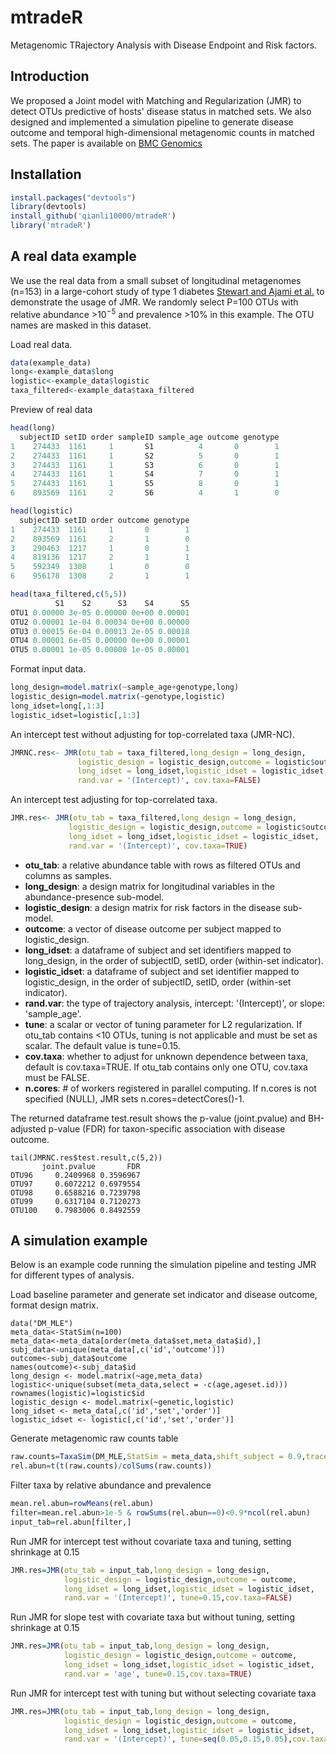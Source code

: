 # mtradeR

Metagenomic TRajectory Analysis with Disease Endpoint and Risk factors.

## Introduction

We proposed a Joint model with Matching and Regularization (JMR) to detect OTUs predictive of hosts' disease status in matched sets. We also designed and implemented a simulation pipeline to generate disease outcome and temporal high-dimensional metagenomic counts in matched sets. The paper is available on [BMC Genomics](https://link.springer.com/article/10.1186/s12864-022-08890-1)

## Installation

``` r
install.packages("devtools")
library(devtools)
install_github('qianli10000/mtradeR')
library('mtradeR')
```

## A real data example

We use the real data from a small subset of longitudinal metagenomes (n=153) in a large-cohort study of type 1 diabetes [Stewart and Ajami et al.](https://www.nature.com/articles/s41586-018-0617-x) to demonstrate the usage of JMR. We randomly select P=100 OTUs with relative abundance \>$10^{-5}$ and prevalence \>10% in this example. The OTU names are masked in this dataset.

Load real data.

``` r
data(example_data)
long<-example_data$long
logistic<-example_data$logistic
taxa_filtered<-example_data$taxa_filtered
```

Preview of real data

``` r
head(long)
  subjectID setID order sampleID sample_age outcome genotype
1    274433  1161     1       S1          4       0        1
2    274433  1161     1       S2          5       0        1
3    274433  1161     1       S3          6       0        1
4    274433  1161     1       S4          7       0        1
5    274433  1161     1       S5          8       0        1
6    893569  1161     2       S6          4       1        0

head(logistic)
  subjectID setID order outcome genotype
1    274433  1161     1       0        1
2    893569  1161     2       1        0
3    290463  1217     1       0        1
4    819136  1217     2       1        1
5    592349  1308     1       0        0
6    956178  1308     2       1        1

head(taxa_filtered,c(5,5))
          S1    S2      S3    S4      S5
OTU1 0.00000 3e-05 0.00000 0e+00 0.00001
OTU2 0.00001 1e-04 0.00034 0e+00 0.00000
OTU3 0.00015 6e-04 0.00013 2e-05 0.00018
OTU4 0.00001 6e-05 0.00000 0e+00 0.00001
OTU5 0.00001 1e-05 0.00000 1e-05 0.00001
```

Format input data.

``` r
long_design=model.matrix(~sample_age+genotype,long)
logistic_design=model.matrix(~genotype,logistic)
long_idset=long[,1:3]
logistic_idset=logistic[,1:3]
```

An intercept test without adjusting for top-correlated taxa (JMR-NC).

``` r
JMRNC.res<- JMR(otu_tab = taxa_filtered,long_design = long_design,
               logistic_design = logistic_design,outcome = logistic$outcome, 
               long_idset = long_idset,logistic_idset = logistic_idset,
               rand.var = '(Intercept)', cov.taxa=FALSE)
```

An intercept test adjusting for top-correlated taxa.

``` r
JMR.res<- JMR(otu_tab = taxa_filtered,long_design = long_design,
             logistic_design = logistic_design,outcome = logistic$outcome, 
             long_idset = long_idset,logistic_idset = logistic_idset,
             rand.var = '(Intercept)', cov.taxa=TRUE)
```

-   **otu_tab**: a relative abundance table with rows as filtered OTUs and columns as samples.
-   **long_design**: a design matrix for longitudinal variables in the abundance-presence sub-model.
-   **logistic_design**: a design matrix for risk factors in the disease sub-model.
-   **outcome**: a vector of disease outcome per subject mapped to logistic_design.
-   **long_idset**: a dataframe of subject and set identifiers mapped to long_design, in the order of subjectID, setID, order (within-set indicator).
-   **logistic_idset**: a dataframe of subject and set identifier mapped to logistic_design, in the order of subjectID, setID, order (within-set indicator).
-   **rand.var**: the type of trajectory analysis, intercept: '(Intercept)', or slope: 'sample_age'.
-   **tune**: a scalar or vector of tuning parameter for L2 regularization. If otu_tab contains \<10 OTUs, tuning is not applicable and must be set as scalar. The default value is tune=0.15.
-   **cov.taxa**: whether to adjust for unknown dependence between taxa, default is cov.taxa=TRUE. If otu_tab contains only one OTU, cov.taxa must be FALSE.
-   **n.cores**: \# of workers registered in parallel computing. If n.cores is not specified (NULL), JMR sets n.cores=detectCores()-1.

The returned dataframe test.result shows the p-value (joint.pvalue) and BH-adjusted p-value (FDR) for taxon-specific association with disease outcome.

```{r}
tail(JMRNC.res$test.result,c(5,2))
       joint.pvalue       FDR
OTU96     0.2409968 0.3596967
OTU97     0.6072212 0.6979554
OTU98     0.6588216 0.7239798
OTU99     0.6317104 0.7120273
OTU100    0.7983006 0.8492559
```

## A simulation example

Below is an example code running the simulation pipeline and testing JMR for different types of analysis.

Load baseline parameter and generate set indicator and disease outcome, format design matrix.

```{r}
data("DM_MLE")
meta_data<-StatSim(n=100)
meta_data<-meta_data[order(meta_data$set,meta_data$id),]
subj_data<-unique(meta_data[,c('id','outcome')])
outcome<-subj_data$outcome
names(outcome)<-subj_data$id
long_design <- model.matrix(~age,meta_data)
logistic<-unique(subset(meta_data,select = -c(age,ageset.id)))
rownames(logistic)=logistic$id
logistic_design <- model.matrix(~genetic,logistic)
long_idset <- meta_data[,c('id','set','order')]
logistic_idset <- logistic[,c('id','set','order')]
```

Generate metagenomic raw counts table

``` r
raw.counts=TaxaSim(DM_MLE,StatSim = meta_data,shift_subject = 0.9,trace =F)
rel.abun=t(t(raw.counts)/colSums(raw.counts))
```

Filter taxa by relative abundance and prevalence

``` r
mean.rel.abun=rowMeans(rel.abun)
filter=mean.rel.abun>1e-5 & rowSums(rel.abun==0)<0.9*ncol(rel.abun)
input_tab=rel.abun[filter,]
```

Run JMR for intercept test without covariate taxa and tuning, setting shrinkage at 0.15

``` r
JMR.res=JMR(otu_tab = input_tab,long_design = long_design,
            logistic_design = logistic_design,outcome = outcome, 
            long_idset = long_idset,logistic_idset = logistic_idset,
            rand.var = '(Intercept)', tune=0.15,cov.taxa=FALSE)
```

Run JMR for slope test with covariate taxa but without tuning, setting shrinkage at 0.15

``` r
JMR.res=JMR(otu_tab = input_tab,long_design = long_design,
            logistic_design = logistic_design,outcome = outcome, 
            long_idset = long_idset,logistic_idset = logistic_idset,
            rand.var = 'age', tune=0.15,cov.taxa=TRUE)
```

Run JMR for intercept test with tuning but without selecting covariate taxa

``` r
JMR.res=JMR(otu_tab = input_tab,long_design = long_design,
            logistic_design = logistic_design,outcome = outcome, 
            long_idset = long_idset,logistic_idset = logistic_idset,
            rand.var = '(Intercept)', tune=seq(0.05,0.15,0.05),cov.taxa=FALSE)
```
